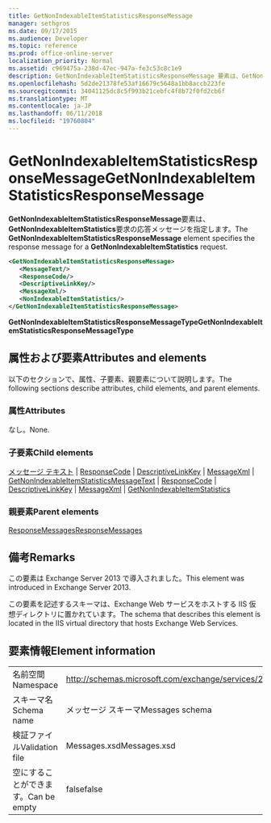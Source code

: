 ```yaml
---
title: GetNonIndexableItemStatisticsResponseMessage
manager: sethgros
ms.date: 09/17/2015
ms.audience: Developer
ms.topic: reference
ms.prod: office-online-server
localization_priority: Normal
ms.assetid: c969475a-238d-47ec-947a-fe3c53c8c1e9
description: GetNonIndexableItemStatisticsResponseMessage 要素は、GetNonIndexableItemStatistics 要求の応答メッセージを指定します。
ms.openlocfilehash: 5d2de21378fe53af16679c5648a1bb8accb223fe
ms.sourcegitcommit: 34041125dc8c5f993b21cebfc4f8b72f0fd2cb6f
ms.translationtype: MT
ms.contentlocale: ja-JP
ms.lasthandoff: 06/11/2018
ms.locfileid: "19760804"
---
```

# <a name="getnonindexableitemstatisticsresponsemessage"></a><span data-ttu-id="f82e5-103">GetNonIndexableItemStatisticsResponseMessage</span><span class="sxs-lookup"><span data-stu-id="f82e5-103">GetNonIndexableItemStatisticsResponseMessage</span></span>

<span data-ttu-id="f82e5-104">**GetNonIndexableItemStatisticsResponseMessage**要素は、 **GetNonIndexableItemStatistics**要求の応答メッセージを指定します。</span><span class="sxs-lookup"><span data-stu-id="f82e5-104">The **GetNonIndexableItemStatisticsResponseMessage** element specifies the response message for a **GetNonIndexableItemStatistics** request.</span></span> 
  
```XML
<GetNonIndexableItemStatisticsResponseMessage>
   <MessageText/>
   <ResponseCode/>
   <DescriptiveLinkKey/>
   <MessageXml/>
   <NonIndexableItemStatistics/>
</GetNonIndexableItemStatisticsResponseMessage>
```

 <span data-ttu-id="f82e5-105">**GetNonIndexableItemStatisticsResponseMessageType**</span><span class="sxs-lookup"><span data-stu-id="f82e5-105">**GetNonIndexableItemStatisticsResponseMessageType**</span></span>
## <a name="attributes-and-elements"></a><span data-ttu-id="f82e5-106">属性および要素</span><span class="sxs-lookup"><span data-stu-id="f82e5-106">Attributes and elements</span></span>

<span data-ttu-id="f82e5-107">以下のセクションで、属性、子要素、親要素について説明します。</span><span class="sxs-lookup"><span data-stu-id="f82e5-107">The following sections describe attributes, child elements, and parent elements.</span></span>
  
### <a name="attributes"></a><span data-ttu-id="f82e5-108">属性</span><span class="sxs-lookup"><span data-stu-id="f82e5-108">Attributes</span></span>

<span data-ttu-id="f82e5-109">なし。</span><span class="sxs-lookup"><span data-stu-id="f82e5-109">None.</span></span>
  
### <a name="child-elements"></a><span data-ttu-id="f82e5-110">子要素</span><span class="sxs-lookup"><span data-stu-id="f82e5-110">Child elements</span></span>

<span data-ttu-id="f82e5-111">[メッセージ テキスト](messagetext.md) | [ResponseCode](responsecode.md) | [DescriptiveLinkKey](descriptivelinkkey.md) | [MessageXml](messagexml.md) | [GetNonIndexableItemStatistics](getnonindexableitemstatistics.md)</span><span class="sxs-lookup"><span data-stu-id="f82e5-111">[MessageText](messagetext.md) | [ResponseCode](responsecode.md) | [DescriptiveLinkKey](descriptivelinkkey.md) | [MessageXml](messagexml.md) | [GetNonIndexableItemStatistics](getnonindexableitemstatistics.md)</span></span>
  
### <a name="parent-elements"></a><span data-ttu-id="f82e5-112">親要素</span><span class="sxs-lookup"><span data-stu-id="f82e5-112">Parent elements</span></span>

[<span data-ttu-id="f82e5-113">ResponseMessages</span><span class="sxs-lookup"><span data-stu-id="f82e5-113">ResponseMessages</span></span>](responsemessages.md)
  
## <a name="remarks"></a><span data-ttu-id="f82e5-114">備考</span><span class="sxs-lookup"><span data-stu-id="f82e5-114">Remarks</span></span>

<span data-ttu-id="f82e5-115">この要素は Exchange Server 2013 で導入されました。</span><span class="sxs-lookup"><span data-stu-id="f82e5-115">This element was introduced in Exchange Server 2013.</span></span>
  
<span data-ttu-id="f82e5-116">この要素を記述するスキーマは、Exchange Web サービスをホストする IIS 仮想ディレクトリに置かれています。</span><span class="sxs-lookup"><span data-stu-id="f82e5-116">The schema that describes this element is located in the IIS virtual directory that hosts Exchange Web Services.</span></span>
  
## <a name="element-information"></a><span data-ttu-id="f82e5-117">要素情報</span><span class="sxs-lookup"><span data-stu-id="f82e5-117">Element information</span></span>

|||
|:-----|:-----|
|<span data-ttu-id="f82e5-118">名前空間</span><span class="sxs-lookup"><span data-stu-id="f82e5-118">Namespace</span></span>  <br/> |http://schemas.microsoft.com/exchange/services/2006/messages  <br/> |
|<span data-ttu-id="f82e5-119">スキーマ名</span><span class="sxs-lookup"><span data-stu-id="f82e5-119">Schema name</span></span>  <br/> |<span data-ttu-id="f82e5-120">メッセージ スキーマ</span><span class="sxs-lookup"><span data-stu-id="f82e5-120">Messages schema</span></span>  <br/> |
|<span data-ttu-id="f82e5-121">検証ファイル</span><span class="sxs-lookup"><span data-stu-id="f82e5-121">Validation file</span></span>  <br/> |<span data-ttu-id="f82e5-122">Messages.xsd</span><span class="sxs-lookup"><span data-stu-id="f82e5-122">Messages.xsd</span></span>  <br/> |
|<span data-ttu-id="f82e5-123">空にすることができます。</span><span class="sxs-lookup"><span data-stu-id="f82e5-123">Can be empty</span></span>  <br/> |<span data-ttu-id="f82e5-124">false</span><span class="sxs-lookup"><span data-stu-id="f82e5-124">false</span></span>  <br/> |
   

